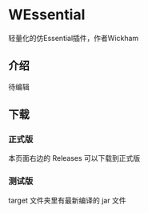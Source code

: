# WEssential
轻量化的仿Essential插件，作者Wickham
## 介绍
待编辑
## 下载
### 正式版
本页面右边的 Releases 可以下载到正式版  
### 测试版
target 文件夹里有最新编译的 jar 文件